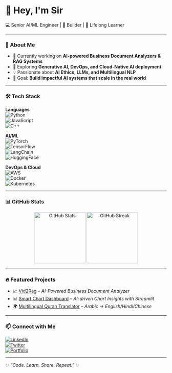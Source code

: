 # 👋 Hey, I'm Sir  

💻 Senior AI/ML Engineer | 🚀 Builder | 🌱 Lifelong Learner  

---

### 🚀 About Me
- 🔭 Currently working on **AI-powered Business Document Analyzers & RAG Systems**  
- 🌱 Exploring **Generative AI, DevOps, and Cloud-Native AI deployment**  
- 💡 Passionate about **AI Ethics, LLMs, and Multilingual NLP**  
- 🎯 Goal: **Build impactful AI systems that scale in the real world**  

---

### 🛠️ Tech Stack

**Languages**  
![Python](https://img.shields.io/badge/Python-3776AB?style=for-the-badge&logo=python&logoColor=white)  
![JavaScript](https://img.shields.io/badge/JavaScript-F7DF1E?style=for-the-badge&logo=javascript&logoColor=black)  
![C++](https://img.shields.io/badge/C++-00599C?style=for-the-badge&logo=cplusplus&logoColor=white)  

**AI/ML**  
![PyTorch](https://img.shields.io/badge/PyTorch-EE4C2C?style=for-the-badge&logo=pytorch&logoColor=white)  
![TensorFlow](https://img.shields.io/badge/TensorFlow-FF6F00?style=for-the-badge&logo=tensorflow&logoColor=white)  
![LangChain](https://img.shields.io/badge/LangChain-1E90FF?style=for-the-badge&logo=chainlink&logoColor=white)  
![HuggingFace](https://img.shields.io/badge/HuggingFace-FCC624?style=for-the-badge&logo=huggingface&logoColor=black)  

**DevOps & Cloud**  
![AWS](https://img.shields.io/badge/AWS-232F3E?style=for-the-badge&logo=amazonaws&logoColor=white)  
![Docker](https://img.shields.io/badge/Docker-2496ED?style=for-the-badge&logo=docker&logoColor=white)  
![Kubernetes](https://img.shields.io/badge/Kubernetes-326CE5?style=for-the-badge&logo=kubernetes&logoColor=white)  

---

### 📊 GitHub Stats
<p align="center">
  <img src="https://github-readme-stats.vercel.app/api?username=sheikhdawood&show_icons=true&theme=tokyonight" alt="GitHub Stats" height="160"/>
  <img src="https://github-readme-streak-stats.herokuapp.com/?user=sheikhdawood&theme=tokyonight" alt="GitHub Streak" height="160"/>
</p>

---

### 🔥 Featured Projects
- 📈 [Vid2Rag](https://github.com/sheikhdawood/Vid2Text-RAG) – *AI-Powered Business Document Analyzer*  
- 📊 [Smart Chart Dashboard](https://github.com/YOUR_GITHUB_USERNAME/SmartChartDashboard) – *AI-driven Chart Insights with Streamlit*  
- 🌍 [Multilingual Quran Translator](https://github.com/sheikhdawood/AI-based-translation) – *Arabic → English/Hindi/Chinese*  

---

### 📫 Connect with Me
[![LinkedIn](https://img.shields.io/badge/LinkedIn-0077B5?style=for-the-badge&logo=linkedin&logoColor=white)](https://linkedin.com/in/dawood-ayoob-sheikh)  
[![Twitter](https://img.shields.io/badge/Twitter-1DA1F2?style=for-the-badge&logo=twitter&logoColor=white)](https://twitter.com/_sheikhdawood)  
[![Portfolio](https://img.shields.io/badge/Portfolio-000000?style=for-the-badge&logo=vercel&logoColor=white)](https://dawoodayoobshiekh.netlify.app)  

---

✨ *“Code. Learn. Share. Repeat.”* ✨
